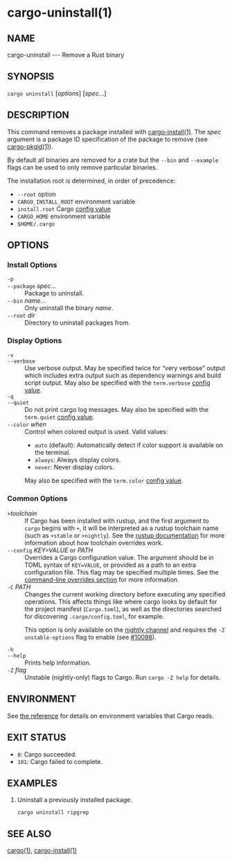 # cargo-uninstall(1)

## NAME

cargo-uninstall --- Remove a Rust binary

## SYNOPSIS

`cargo uninstall` [_options_] [_spec_...]

## DESCRIPTION

This command removes a package installed with [cargo-install(1)](cargo-install.html). The _spec_
argument is a package ID specification of the package to remove (see
[cargo-pkgid(1)](cargo-pkgid.html)).

By default all binaries are removed for a crate but the `--bin` and
`--example` flags can be used to only remove particular binaries.

The installation root is determined, in order of precedence:

- `--root` option
- `CARGO_INSTALL_ROOT` environment variable
- `install.root` Cargo [config value](../reference/config.html)
- `CARGO_HOME` environment variable
- `$HOME/.cargo`


## OPTIONS

### Install Options

<dl>

<dt class="option-term" id="option-cargo-uninstall--p"><a class="option-anchor" href="#option-cargo-uninstall--p"></a><code>-p</code></dt>
<dt class="option-term" id="option-cargo-uninstall---package"><a class="option-anchor" href="#option-cargo-uninstall---package"></a><code>--package</code> <em>spec</em>…</dt>
<dd class="option-desc">Package to uninstall.</dd>


<dt class="option-term" id="option-cargo-uninstall---bin"><a class="option-anchor" href="#option-cargo-uninstall---bin"></a><code>--bin</code> <em>name</em>…</dt>
<dd class="option-desc">Only uninstall the binary <em>name</em>.</dd>


<dt class="option-term" id="option-cargo-uninstall---root"><a class="option-anchor" href="#option-cargo-uninstall---root"></a><code>--root</code> <em>dir</em></dt>
<dd class="option-desc">Directory to uninstall packages from.</dd>


</dl>

### Display Options

<dl>

<dt class="option-term" id="option-cargo-uninstall--v"><a class="option-anchor" href="#option-cargo-uninstall--v"></a><code>-v</code></dt>
<dt class="option-term" id="option-cargo-uninstall---verbose"><a class="option-anchor" href="#option-cargo-uninstall---verbose"></a><code>--verbose</code></dt>
<dd class="option-desc">Use verbose output. May be specified twice for “very verbose” output which
includes extra output such as dependency warnings and build script output.
May also be specified with the <code>term.verbose</code>
<a href="../reference/config.html">config value</a>.</dd>


<dt class="option-term" id="option-cargo-uninstall--q"><a class="option-anchor" href="#option-cargo-uninstall--q"></a><code>-q</code></dt>
<dt class="option-term" id="option-cargo-uninstall---quiet"><a class="option-anchor" href="#option-cargo-uninstall---quiet"></a><code>--quiet</code></dt>
<dd class="option-desc">Do not print cargo log messages.
May also be specified with the <code>term.quiet</code>
<a href="../reference/config.html">config value</a>.</dd>


<dt class="option-term" id="option-cargo-uninstall---color"><a class="option-anchor" href="#option-cargo-uninstall---color"></a><code>--color</code> <em>when</em></dt>
<dd class="option-desc">Control when colored output is used. Valid values:</p>
<ul>
<li><code>auto</code> (default): Automatically detect if color support is available on the
terminal.</li>
<li><code>always</code>: Always display colors.</li>
<li><code>never</code>: Never display colors.</li>
</ul>
<p>May also be specified with the <code>term.color</code>
<a href="../reference/config.html">config value</a>.</dd>



</dl>

### Common Options

<dl>

<dt class="option-term" id="option-cargo-uninstall-+toolchain"><a class="option-anchor" href="#option-cargo-uninstall-+toolchain"></a><code>+</code><em>toolchain</em></dt>
<dd class="option-desc">If Cargo has been installed with rustup, and the first argument to <code>cargo</code>
begins with <code>+</code>, it will be interpreted as a rustup toolchain name (such
as <code>+stable</code> or <code>+nightly</code>).
See the <a href="https://rust-lang.github.io/rustup/overrides.html">rustup documentation</a>
for more information about how toolchain overrides work.</dd>


<dt class="option-term" id="option-cargo-uninstall---config"><a class="option-anchor" href="#option-cargo-uninstall---config"></a><code>--config</code> <em>KEY=VALUE</em> or <em>PATH</em></dt>
<dd class="option-desc">Overrides a Cargo configuration value. The argument should be in TOML syntax of <code>KEY=VALUE</code>,
or provided as a path to an extra configuration file. This flag may be specified multiple times.
See the <a href="../reference/config.html#command-line-overrides">command-line overrides section</a> for more information.</dd>


<dt class="option-term" id="option-cargo-uninstall--C"><a class="option-anchor" href="#option-cargo-uninstall--C"></a><code>-C</code> <em>PATH</em></dt>
<dd class="option-desc">Changes the current working directory before executing any specified operations. This affects
things like where cargo looks by default for the project manifest (<code>Cargo.toml</code>), as well as
the directories searched for discovering <code>.cargo/config.toml</code>, for example.</p>
<p>This option is only available on the <a href="https://doc.rust-lang.org/book/appendix-07-nightly-rust.html">nightly
channel</a> and
requires the <code>-Z unstable-options</code> flag to enable (see
<a href="https://github.com/rust-lang/cargo/issues/10098">#10098</a>).</dd>


<dt class="option-term" id="option-cargo-uninstall--h"><a class="option-anchor" href="#option-cargo-uninstall--h"></a><code>-h</code></dt>
<dt class="option-term" id="option-cargo-uninstall---help"><a class="option-anchor" href="#option-cargo-uninstall---help"></a><code>--help</code></dt>
<dd class="option-desc">Prints help information.</dd>


<dt class="option-term" id="option-cargo-uninstall--Z"><a class="option-anchor" href="#option-cargo-uninstall--Z"></a><code>-Z</code> <em>flag</em></dt>
<dd class="option-desc">Unstable (nightly-only) flags to Cargo. Run <code>cargo -Z help</code> for details.</dd>


</dl>


## ENVIRONMENT

See [the reference](../reference/environment-variables.html) for
details on environment variables that Cargo reads.


## EXIT STATUS

* `0`: Cargo succeeded.
* `101`: Cargo failed to complete.


## EXAMPLES

1. Uninstall a previously installed package.

       cargo uninstall ripgrep

## SEE ALSO
[cargo(1)](cargo.html), [cargo-install(1)](cargo-install.html)
